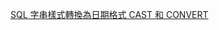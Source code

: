 [SQL 字串樣式轉換為日期格式 CAST 和 CONVERT](https://jerry2yang.wordpress.com/2012/07/04/sql-%E5%AD%97%E4%B8%B2%E6%A8%A3%E5%BC%8F%E8%BD%89%E6%8F%9B%E7%82%BA%E6%97%A5%E6%9C%9F%E6%A0%BC%E5%BC%8F/)